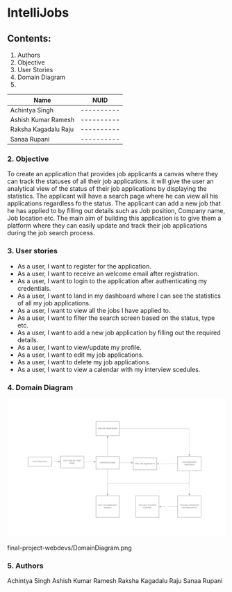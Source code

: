 # IntelliJobs

## Contents:

1. Authors
2. Objective
3. User Stories
4. Domain Diagram
5.

<table>
    <thead>
      <tr>
        <th>Name</th>
        <th>NUID</th>
      </tr>
    </thead>
    <tbody>
         <tr>
            <td>Achintya Singh</td>
            <td>---------- </td>
        </tr>
          <tr>
            <td>Ashish Kumar Ramesh</td>
            <td>---------- </td>
        </tr>
          <tr>
            <td>Raksha Kagadalu Raju</td>
            <td>---------- </td>
        </tr>
         </tr>
          <tr>
            <td>Sanaa Rupani</td>
            <td>---------- </td>
        </tr>
    </tbody>
</table>

### 2. Objective

To create an application that provides job applicants a canvas where they can track the statuses of all their job applications. it will give the user an analytical view of the status of their job applications by displaying the statistics. The applicant will have a search page where he can view all his applications regardless fo the status. The applicant can add a new job that he has applied to by filling out details such as Job position, Company name, Job location etc.
The main aim of building this application is to give them a platform where they can easily update and track their job applications during the job search process.

### 3. User stories

- As a user, I want to register for the application.
- As a user, I want to receive an welcome email after registration.
- As a user, I want to login to the application after authenticating my credentials.
- As a user, I want to land in my dashboard where I can see the statistics of all my job applications.
- As a user, I want to view all the jobs I have applied to.
- As a user, I want to filter the search screen based on the status, type etc.
- As a user, I want to add a new job application by filling out the required details.
- As a user, I want to view/update my profile.
- As a user, I want to edit my job applications.
- As a user, I want to delete my job applications.
- As a user, I want to view a calendar with my interview scedules.

### 4. Domain Diagram

![Domain Diagram](DomainDiagram.png?raw=true "Page view")

final-project-webdevs/DomainDiagram.png

### 5. Authors

Achintya Singh
Ashish Kumar Ramesh
Raksha Kagadalu Raju
Sanaa Rupani
